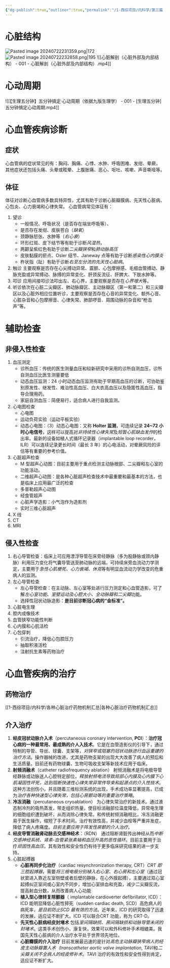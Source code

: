 ```yaml
---
{"dg-publish":true,"outliner":true,"permalink":"/1-西综项目/内科学/第三篇 第一章 总论/","dgPassFrontmatter":true,"noteIcon":"","created":"2024-07-18T21:03:24.555+08:00","updated":"2024-07-23T20:25:55.816+08:00"}
---
```



# 心脏结构

![Pasted image 20240722231359.png|172](/img/user/7-%E9%99%84%E4%BB%B6/Pasted%20image%2020240722231359.png)![Pasted image 20240722232858.png|195](/img/user/7-%E9%99%84%E4%BB%B6/Pasted%20image%2020240722232858.png)
![[心脏解剖（心脏外部及内部结构） - 001 - 心脏解剖（心脏外部及内部结构）.mp4]]



# 心动周期
![[【生理五分钟】五分钟搞定·心动周期（依据九版生理学） - 001 - [生理五分钟] 五分钟搞定心动周期.mp4]]

# 心血管疾病诊断
## 症状
心血管病的症状常见的有：胸闷、胸痛、心悸、水肿、呼吸困难、发绀、晕厥，
其他症状还包括头痛、头晕或眩晕、上腹胀痛、恶心、呕吐、咳嗽、声音嘶哑等。
## 体征
体征对诊断心血管病多数具特异性，尤其有助于诊断心脏瓣膜病、先天性心脏病、心包炎、心力衰竭和心律失常。
心血管病常见体征有：
1. 望诊
	-  一般情况、呼吸状况（是否存在端坐呼吸等）、
	- 是否存在发绀、皮肤苍白（*缺氧*）
	- 颈静脉怒张、水肿等（*右心衰*）
	- 环形红斑、皮下结节等有助于诊断*风湿热*，
	- 两颧呈紫红色有助于诊断*二尖瓣狭窄*和*肺动脉高压*
	- 皮肤黏膜的瘀点、Osler 结节、Janeway 点等有助于诊断*感染性心内膜炎*
	- 杵状指（趾）有助于诊断*右至左分流的先天性心脏病*。
2. 触诊 主要观察是否存在心尖搏动异常、震颤、心包摩擦感、毛细血管搏动、静脉充盈或异常搏动、脉搏的异常变化、肝颈反流征、肝脾大、下肢水肿等。
3. 叩诊 应用间接叩诊法叩出左、右心界，主要观察是否存在*心界增大*等。
4. 听诊依次在心脏二尖瓣区、肺动脉瓣区、主动脉瓣区（第一和第二）和三尖瓣区以及心脏外相应位置听诊，主要观察是否存在心音的异常变化、额外心音、心脏杂音和心包摩擦音、心律失常、肺部啰音、周围动脉的杂音和“枪击声”等。

# 辅助检查
## 非侵入性检查
1. 血压测定
	- 诊所血压：传统的医生测量血压和较新研究中采用的诊所自测血压，诊所自测血压比医生测量要低
	- 动态血压监测：24 小时动态血压监测有助于早期高血压的诊断，可协助鉴别原发性、继发性、难治性高血压、白大衣高血压以及隐匿性高血压，指导合理用药。
	- 家庭自测血压：简便易行，适合病人进行自我监测。
2. 心电图检查
	- 心电图
	- 运动负荷实验（运动平板实验）
	- 动态心电图：（3）动态心电图：又称 **Holter 监测**，可连续记录 **24~72 小时心电信号**，这样可以提高对*非持续性心律失常*及*短暂心肌缺血发作*的检出率。最新的设备如植人式循环记录器（implantable loop recorder，ILR）可以连续记录更长时间（最长 3 年）的心电活动，对晕厥风险的评估等有重要的参考价值。
3. 心脏超声检查
	- M 型超声心动图：目前主要用于重点检测主动脉根部、二尖瓣和左心室的功能活动。
	- 二维超声心动图：是各种心脏超声检查技术中最重要和最基本的方法，也是临床上应用最广泛的检查
	- 多普勒超声心动图
	- 经食管超声
	- 心脏声学造影：小气泡作为造影剂
	- 实时三维心脏超声
4. X 线
5. CT
6. MRI

## 侵入性检查
1. 右心导管检查：临床上可应用漂浮导管在床旁经静脉（多为股静脉或颈内静脉）利用压力变化将气囊导管送至肺动脉的远端，可持续床旁血流动力学测定，主要用于*急性心肌梗死、心力衰竭、休克*等有明显血流动力学改变的危重病人的监测。
2. 左心导管检查
	- 左心导管检查：在主动脉、左心室等处进行压力测定和心血管造影，可了解*左心室功能、室壁运动及心腔大小、全动脉瓣和二尖瓣*功能。
	- 选择性冠状动脉造影：**是目前诊断冠心病的“金标准”。**
3. 心脏电生理
4. 腔内成像技术
5. 血管狭窄功能性判断
6. 心内膜和心肌活检
7. 心包穿刺
	- 引流治疗，降低心包腔压力
	- 抽取积液活检
	- 注射抗生素等药物治疗

# 心血管疾病的治疗
## 药物治疗
[[1-西综项目/内科学/各种心脏治疗药物机制汇总\|各种心脏治疗药物机制汇总]]
## 介入治疗
1. **经皮冠状动脉介入术**（percutaneous coronary intervention, **PCI**）：**治疗冠心病的一种最常用、最成熟的介人入技术**。它是在血管造影仪的引导下，通过特制的导管、导丝、球囊、支架等，*对狭窄或阻塞的冠状动脉进行血运重建的治疗方法*。操作器械的改进，尤其是药物支架的出现大大改善了病人的预后和生活质量。目前还有药物球囊、生物可吸收支架等新技术应用于临床。
2.  **射频消融术**（catheter radiofrequency ablation） 射频消融术是将电极导管经静脉或动脉送人心腔特定部位，*释放射频电流导致局部心内膜及心内膜下心肌凝固性坏死，达到阻断快速性心律失常异常传导束和起源点的介入性技术*。这种方法创伤小，并且随着三维标测系统的出现，手术成功率显著提高，已成为*治疗各种快速型心律失常，包括心房颤动等的重要治疗策略*。
3. **冷冻消融**（percutaneous cryoablation） 为心律失常治疗的新技术。通过液态制冷剂的吸热蒸发，带走组织热量，使目标消融部位温度降低，异常电生理的细胞组织遭到破坏，从而消除心律失常。和传统射频消融相比，冷冻消融更易于医生操作，缩短了手术时间，治疗有效性高，并减少血栓等严重并发症，降低了病人疼痛度。*目前主要应用于阵发性房颤的介人治疗*。
4. **经皮导管消融肾动脉去交感神经术**：（RDN） 通过阻断肾脏传出神经从而*中断交感神经系统、肾素-血管紧张素轴和血压升高的恶性循环*。目前主要用于治疗*顽固性高血压*，其有效性和安全性仍有待于更多临床研究结果的进一步支持。
5. 心脏起搏器
	- **心脏再同步化治疗**（cardiac resynchronization therapy, CRT）*CRT 即三腔起搏器*，需要*将三根电极分别植入右心室、右心房和左心室*（通过冠状窦进入靠近左室侧壁或者后壁的静脉，在心外膜起搏），主要通过双心室起搏纠正室间或心室内不同步，增加心室排血和充盈，减少二尖瓣反流，提高射血分数，从而改善病人心功能
	- **植入型心律转复除颤器**（ implantable cardioverter defibrillator, ICD）：ICD 能明显降低心脏性猝死（sudden cardiac death, SCD）高危病人的病死率，*是目前防止SCD 最有效的方法*。近年来，ICD 的研究取得了迅速的发展，适应证不断扩大。ICD 可以联合CRT 功能，称为 CRT-D。
	- **先天性心脏病经皮封堵术** 包括*室间隔缺损、房间隔缺损和动脉导管未闭的封堵术*。这类手术创伤小、康复快，效果可以和外科修补手术相媲美。我国先天性心脏病的介人治疗水平处于世界领先地位。
	- **心脏瓣膜的介入治疗** 目前发展最迅速的是针对*高危主动脉瓣狭窄病人的经皮主动脉瓣置人术（transcatheter aortic valve implantation, TAVI*和*二尖瓣关闭不全病人的经皮修补术*。TAVI 治疗的有效性和安全性得到肯定，适应证不断扩大。



